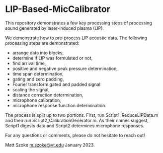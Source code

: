# LIP-Based-MicCalibrator
This repository demonstrates a few key processing steps of processing sound generated by laser-induced plasma (LIP). 


We demonstrate how to pre-process LIP acoustic data. The following processing steps are demonstrated:
- arrange data into blocks,
- determine if LIP was formulated or not, 
- find arrival time, 
- positive and negative peak pressure determination, 
- time span determination, 
- gating and zero padding, 
- Fourier transform gated and padded signal
- scaling the signal,
- distance correction determination,
- microphone calibration, 
- microphone response function determination. 

The process is split up to two portions. First, run Script1_ReduceLIPData.m and then run Script2_CalibrationGenerator.m.
As their names suggest, Script1 digests data and Script2 determines microphone responses. 

For any questions or comments, please do not hesitate to reach out!

Matt Szoke
m.szoke@vt.edu
January 2023.
